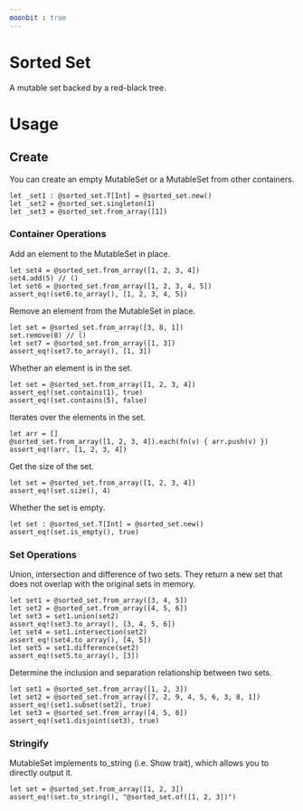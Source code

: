```yaml
---
moonbit : true
---
```


# Sorted Set

A mutable set backed by a red-black tree.

# Usage

## Create

You can create an empty MutableSet or a MutableSet from other containers.

```moonbit
let _set1 : @sorted_set.T[Int] = @sorted_set.new()
let _set2 = @sorted_set.singleton(1)
let _set3 = @sorted_set.from_array([1])
```
### Container Operations

Add an element to the MutableSet in place.

```moonbit
let set4 = @sorted_set.from_array([1, 2, 3, 4])
set4.add(5) // ()
let set6 = @sorted_set.from_array([1, 2, 3, 4, 5])
assert_eq!(set6.to_array(), [1, 2, 3, 4, 5])
```

Remove an element from the MutableSet in place.

```moonbit
let set = @sorted_set.from_array([3, 8, 1]) 
set.remove(8) // () 
let set7 = @sorted_set.from_array([1, 3])
assert_eq!(set7.to_array(), [1, 3])
```

Whether an element is in the set.

```moonbit
let set = @sorted_set.from_array([1, 2, 3, 4])
assert_eq!(set.contains(1), true)
assert_eq!(set.contains(5), false)
```

Iterates over the elements in the set.

```moonbit
let arr = []
@sorted_set.from_array([1, 2, 3, 4]).each(fn(v) { arr.push(v) })
assert_eq!(arr, [1, 2, 3, 4])
```

Get the size of the set.

```moonbit
let set = @sorted_set.from_array([1, 2, 3, 4])
assert_eq!(set.size(), 4)
```

Whether the set is empty.

```moonbit
let set : @sorted_set.T[Int] = @sorted_set.new()
assert_eq!(set.is_empty(), true)
```

### Set Operations

Union, intersection and difference of two sets. They return a new set that does not overlap with the original sets in memory.

```moonbit
let set1 = @sorted_set.from_array([3, 4, 5])
let set2 = @sorted_set.from_array([4, 5, 6])
let set3 = set1.union(set2)
assert_eq!(set3.to_array(), [3, 4, 5, 6])
let set4 = set1.intersection(set2)
assert_eq!(set4.to_array(), [4, 5])
let set5 = set1.difference(set2)
assert_eq!(set5.to_array(), [3])
```

Determine the inclusion and separation relationship between two sets.

```moonbit
let set1 = @sorted_set.from_array([1, 2, 3])
let set2 = @sorted_set.from_array([7, 2, 9, 4, 5, 6, 3, 8, 1])
assert_eq!(set1.subset(set2), true)
let set3 = @sorted_set.from_array([4, 5, 6])
assert_eq!(set1.disjoint(set3), true)
```

### Stringify

MutableSet implements to_string (i.e. Show trait), which allows you to directly output it.

```moonbit
let set = @sorted_set.from_array([1, 2, 3])
assert_eq!(set.to_string(), "@sorted_set.of([1, 2, 3])")
```

